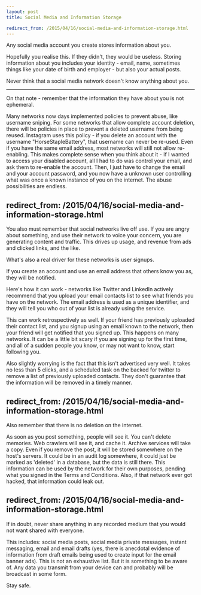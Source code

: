 ```yaml
---
layout: post
title: Social Media and Information Storage

redirect_from: /2015/04/16/social-media-and-information-storage.html
---
```



Any social media account you create stores information about you. 

Hopefully you realise this. If they didn't, they would be useless. Storing information about you includes your identity - email, name, sometimes things like your date of birth and employer - but also your actual posts. 

Never think that a social media network doesn't know anything about you. 

----

On that note - remember that the information they have about you is not ephemeral. 

Many networks now days implemented policies to prevent abuse, like username sniping. For some networks that allow complete account deletion, there will be policies in place to prevent a deleted username from being reused. Instagram uses this policy - if you delete an account with the username "HorseStapleBattery", that username can never be re-used. Even if you have the same email address, most networks will still not allow re-enabling. This makes complete sense when you think about it - if I wanted to access your disabled account, all I had to do was control your email, and ask them to re-enable the account. Then, I just have to change the email and your account password, and you now have a unknown user controlling what was once a known instance of you on the internet. The abuse possibilities are endless. 


redirect_from: /2015/04/16/social-media-and-information-storage.html
---


You also must remember that social networks live off use. If you are angry about something, and use their network to voice your concern, you are generating content and traffic. This drives up usage, and revenue from ads and clicked links, and the like. 

What's also a real driver for these networks is user signups. 

If you create an account and use an email address that others know you as, they will be notified. 

Here's how it can work - networks like Twitter and LinkedIn actively recommend that you upload your email contacts list to see what friends you have on the network. The email address is used as a unique identifier, and they will tell you who out of your list is already using the service. 

This can work retrospectively as well. If your friend has previously uploaded their contact list, and you signup using an email known to the network, then your friend will get notified that you signed up. This happens on many networks. It can be a little bit scary if you are signing up for the first time, and all of a sudden people you know, or may not want to know, start following you. 

Also slightly worrying is the fact that this isn't advertised very well. It takes no less than 5 clicks, and a scheduled task on the backed for twitter to remove a list of previously uploaded contacts. They don't guarantee that the information will be removed in a timely manner. 


redirect_from: /2015/04/16/social-media-and-information-storage.html
---


Also remember that there is no deletion on the internet. 

As soon as you post something, people will see it. You can't delete memories. Web crawlers will see it, and cache it. Archive services will take a copy. Even if you remove the post, it will be stored somewhere on the host's servers. It could be in an audit log somewhere, it could just be marked as 'deleted' in a database, but the data is still there. This information can be used by the network for their own purposes, pending what you signed in the Terms and Conditions. Also, if that network ever got hacked, that information could leak out. 


redirect_from: /2015/04/16/social-media-and-information-storage.html
---


If in doubt, never share anything in any recorded medium that you would not want shared with everyone. 

This includes: social media posts, social media private messages, instant messaging, email and email drafts (yes, there is anecdotal evidence of information from draft emails being used to create input for the email banner ads). This is not an exhaustive list. But it is something to be aware of. Any data you transmit from your device can and probably will be broadcast in some form. 

Stay safe.

